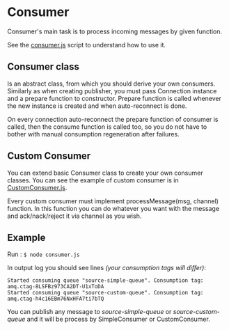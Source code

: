 # Consumer

Consumer's main task is to process incoming messages by given function.

See the [consumer.js](consumer.js) script to understand how to use it.

## Consumer class

Is an abstract class, from which you should derive your own consumers.
Similarly as when creating publisher, you must pass Connection instance and a prepare function to constructor.
Prepare function is called whenever the new instance is created and when auto-reconnect is done.

On every connection auto-reconnect the prepare function of consumer is called, then the consume function is called too, so you do not have to bother with manual consumption regeneration after failures. 

## Custom Consumer
You can extend basic Consumer class to create your own consumer classes.
You can see the example of custom consumer is in [CustomConsumer.js](CustomConsumer.js).

Every custom consumer must implement processMessage(msg, channel) function.
In this function you can do whatever you want with the message and ack/nack/reject it via channel as you wish.

## Example

Run : `$ node consumer.js`

In output log you should see lines _(your consumption tags will differ)_:
```
Started consuming queue "source-simple-queue". Consumption tag: amq.ctag-8LSFBz973CA2DT-U1xToDA
Started consuming queue "source-custom-queue". Consumption tag: amq.ctag-h4c16EBm76NxHFA7ti7bTQ
```

You can publish any message to _source-simple-queue_ or _source-custom-queue_ and it will be process by SimpleConsumer or CustomConsumer.




